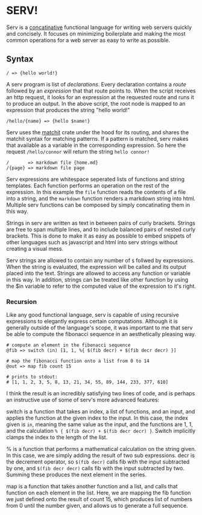 # SERV!

Serv is a
[concatinative](https://en.wikipedia.org/wiki/Concatenative_programming_language)
functional language for writing web servers quickly and concisely.  It focuses
on minimizing boilerplate and making the most common operations for a web
server as easy to write as possible.

## Syntax

```
/ => {hello world!}
```

A serv program is list of *declarations*. Every declaration contains a *route*
followed by an *expression* that that route points to. When the script receives
an http request, it looks for an expression at the requested route and runs
it to produce an output. In the above script, the root node is mapped to an
expression that produces the string "hello world!"

```
/hello/{name} => {hello $name!}
```

Serv uses the [matchit](https://github.com/ibraheemdev/matchit) crate
under the hood for its routing, and shares the matchit syntax for matching
patterns. If a pattern is matched, serv makes that available as a variable
in the corresponding expression. So here the request `/hello/connor` will
return the string `hello connor!`

```
/       => markdown file {home.md}
/{page} => markdown file page
```

Serv expressions are whitespace seperated lists of functions and
string templates.  Each function performs an operation on the rest of the
expression. In this example the `file` function reads the contents of a file
into a string, and the `markdown` function renders a markdown string into
html. Multiple serv functions can be composed by simply concatinating them
in this way.

Strings in serv are written as text in between pairs of curly brackets. Strings
are free to span multiple lines, and to include balanced pairs of nested
curly brackets.  This is done to make it as easy as possible to embed
snippets of other languages such as javascript and html into serv strings
without creating a visual mess.

Serv strings are allowed to contain any number of `$` follwed by
expressions. When the string is evaluated, the expression will be called and
its output placed into the text. Strings are allowed to access any function
or variable in this way.  In addition, strings can be treated like other
function by using the $in variable to refer to the computed value of the
expression to it's right.


### Recursion

Like any good functional language, serv is capable of using recursive
expressions to elegantly express certain computations. Although it is
generally outside of the language's scope, it was important to me that serv
be able to compute the fibonacci sequence in an aesthetically pleasing way.

```
# compute an element in the fibonacci sequence
@fib => switch (in) [1, 1, %{ $(fib decr) + $(fib decr decr) }]

# map the fibonacci function onto a list from 0 to 14
@out => map fib count 15

# prints to stdout:
# [1, 1, 2, 3, 5, 8, 13, 21, 34, 55, 89, 144, 233, 377, 610]
```

I think the result is an incredibly satisfying two lines of code, and is
perhaps an instructive use of some of serv's more advanced features:

switch is a function that takes an index, a list of functions, and an input,
and applies the function at the given index to the input.  In this case, the
index given is `in`, meaning the same value as the input, and the functions
are 1, 1, and the calculation `% { $(fib decr) + $(fib decr decr) }`. Switch
implicitly clamps the index to the length of the list.

% is a function that performs a mathematical calculation on the
string given. In this case, we are simply adding the result of two sub
expressions. decr is the decrement operator, so `$(fib decr)` calls fib with
the input subtracted by one, and `$(fib decr decr)` calls fib with the input
subtracted by two. Summing these produces the next element in the series.

map is a function that takes another function and a list, and calls that
function on each element in the list. Here, we are mapping the fib function
we just defined onto the result of count 15, which produces list of numbers
from 0 until the number given, and allows us to generate a full sequence.
